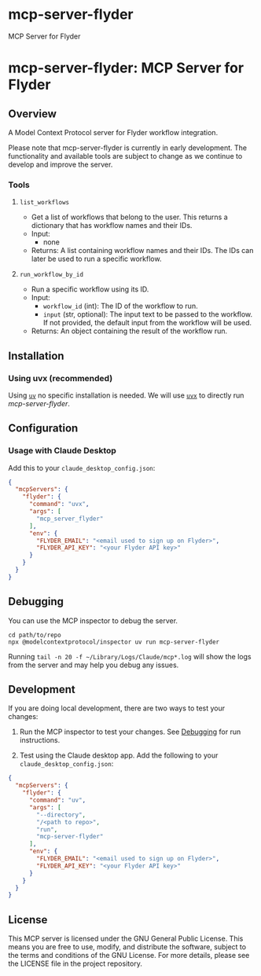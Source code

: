 # mcp-server-flyder
MCP Server for Flyder

# mcp-server-flyder: MCP Server for Flyder

## Overview

A Model Context Protocol server for Flyder workflow integration.

Please note that mcp-server-flyder is currently in early development. The functionality and available tools are subject to change as we continue to develop and improve the server.

### Tools

1. `list_workflows`
   - Get a list of workflows that belong to the user. This returns a dictionary that has workflow names and their IDs.
   - Input:
     - none
   - Returns: A list containing workflow names and their IDs. The IDs can later be used to run a specific workflow.

2. `run_workflow_by_id`
   - Run a specific workflow using its ID.
   - Input:
     - `workflow_id` (int): The ID of the workflow to run.
     - `input` (str, optional): The input text to be passed to the workflow. If not provided, the default input from the workflow will be used.
   - Returns: An object containing the result of the workflow run.

## Installation

### Using uvx (recommended)

Using [`uv`](https://docs.astral.sh/uv/) no specific installation is needed. We will use [`uvx`](https://docs.astral.sh/uv/guides/tools/) to directly run *mcp-server-flyder*.

## Configuration

### Usage with Claude Desktop

Add this to your `claude_desktop_config.json`:

```json
{
  "mcpServers": {
    "flyder": {
      "command": "uvx",
      "args": [ 
        "mcp_server_flyder"
      ],
      "env": {
        "FLYDER_EMAIL": "<email used to sign up on Flyder>",
        "FLYDER_API_KEY": "<your Flyder API key>"
      }
    }
  }
}
```

## Debugging

You can use the MCP inspector to debug the server. 

```
cd path/to/repo
npx @modelcontextprotocol/inspector uv run mcp-server-flyder
```

Running `tail -n 20 -f ~/Library/Logs/Claude/mcp*.log` will show the logs from the server and may
help you debug any issues.

## Development

If you are doing local development, there are two ways to test your changes:

1. Run the MCP inspector to test your changes. See [Debugging](#debugging) for run instructions.

2. Test using the Claude desktop app. Add the following to your `claude_desktop_config.json`:

```json
{
  "mcpServers": {
    "flyder": {
      "command": "uv",
      "args": [ 
        "--directory",
        "/<path to repo>",
        "run",
        "mcp-server-flyder"
      ],
      "env": {
        "FLYDER_EMAIL": "<email used to sign up on Flyder>",
        "FLYDER_API_KEY": "<your Flyder API key>"
      }
    }
  }
}
```


## License

This MCP server is licensed under the GNU General Public License. This means you are free to use, modify, and distribute the software, subject to the terms and conditions of the GNU License. For more details, please see the LICENSE file in the project repository.